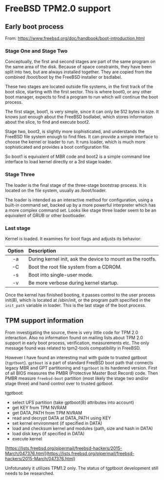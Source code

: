 FreeBSD TPM2.0 support
======================

## Early boot process

From: https://www.freebsd.org/doc/handbook/boot-introduction.html

### Stage One and Stage Two

Conceptually, the first and second stages are part of the same program on the
same area of the disk. Because of space constraints, they have been split into
two, but are always installed together. They are copied from the combined
/boot/boot by the FreeBSD installer or bsdlabel.

These two stages are located outside file systems, in the first track of the
boot slice, starting with the first sector. This is where boot0, or any other
boot manager, expects to find a program to run which will continue the boot
process.

The first stage, boot1, is very simple, since it can only be 512 bytes in size.
It knows just enough about the FreeBSD bsdlabel, which stores information about the slice, to find and execute boot2.

Stage two, boot2, is slightly more sophisticated, and understands the FreeBSD
file system enough to find files. It can provide a simple interface to choose
the kernel or loader to run. It runs loader, which is much more sophisticated
and provides a boot configuration file.

So boot1 is equivalent of MBR code and boot2 is a simple command line interface
to load kernel directly or a 3rd stage loader.

### Stage Three

The loader is the final stage of the three-stage bootstrap process. It is
located on the file system, usually as /boot/loader.

The loader is intended as an interactive method for configuration, using a
built-in command set, backed up by a more powerful interpreter which has a more
complex command set. Looks like stage three loader seem to be an equivalent of
GRUB or other bootloader.

### Last stage

Kernel is loaded. It examines for boot flags and adjusts its behavior:

| Option | Description |
|:------:|:------------|
|  -a    | During kernel init, ask the device to mount as the rootfs. |
|  -C    | Boot the root file system from a CDROM. |
|  -s    | Boot into single-user mode. |
|  -v    | Be more verbose during kernel startup. |

Once the kernel has finished booting, it passes control to the user process
init(8), which is located at /sbin/init, or the program path specified in the
`init_path` variable in loader. This is the last stage of the boot process.

## TPM support information

From investigating the source, there is very little code for TPM 2.0
interaction. Also no information found on mailing lists about TPM 2.0 support
in early boot process, verification, measurements etc. The only message found
was related to tpm2-tools compatibility in FreeBSD.

However I have found an interesting mail with guide to trusted gptboot
(`tgptboot`). `gptboot` is a part of standard FreeBSD boot path that connects
legacy MBR and GPT partitioning and `tgptboot` is its hardened version.
First of all BIOS measures the PMBR (Protective Master Boot Record) code. Then
PMBR measure `freebsd-boot` partition (most likely the stage two and/or stage
three) and hand control over to trusted gptboot.

tgptboot:

   - select UFS partition (take gptboot(8) attributes into account)
   - get KEY from TPM NVRAM
   - get DATA_PATH from TPM NVRAM
   - read and decrypt DATA at DATA_PATH using KEY
   - set kernel environment (if specified in DATA)
   - load and checksum kernel and modules (path, size and hash in DATA)
   - load disk keys (if specified in DATA)
   - execute kernel

[https://lists.freebsd.org/pipermail/freebsd-hackers/2015-March/047376.html](https://lists.freebsd.org/pipermail/freebsd-hackers/2015-March/047376.html)

Unfotunately it utilizes TPM1.2 only. The status of tgptboot development still
needs to be researched.
